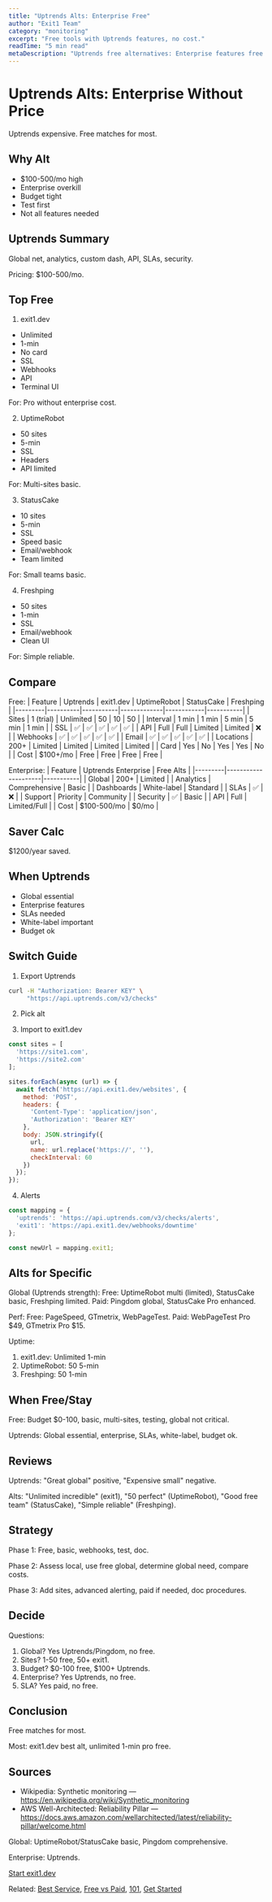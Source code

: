 ```yaml
---
title: "Uptrends Alts: Enterprise Free"
author: "Exit1 Team"
category: "monitoring"
excerpt: "Free tools with Uptrends features, no cost."
readTime: "5 min read"
metaDescription: "Uptrends free alternatives: Enterprise features free."
---
```


# Uptrends Alts: Enterprise Without Price

Uptrends expensive. Free matches for most.

## Why Alt

- $100-500/mo high
- Enterprise overkill
- Budget tight
- Test first
- Not all features needed

## Uptrends Summary

Global net, analytics, custom dash, API, SLAs, security.

Pricing: $100-500/mo.

## Top Free

1. exit1.dev
- Unlimited
- 1-min
- No card
- SSL
- Webhooks
- API
- Terminal UI

For: Pro without enterprise cost.

2. UptimeRobot
- 50 sites
- 5-min
- SSL
- Headers
- API limited

For: Multi-sites basic.

3. StatusCake
- 10 sites
- 5-min
- SSL
- Speed basic
- Email/webhook
- Team limited

For: Small teams basic.

4. Freshping
- 50 sites
- 1-min
- SSL
- Email/webhook
- Clean UI

For: Simple reliable.

## Compare

Free:
| Feature | Uptrends | exit1.dev | UptimeRobot | StatusCake | Freshping |
|---------|----------|-----------|-------------|------------|-----------|
| Sites | 1 (trial) | Unlimited | 50 | 10 | 50 |
| Interval | 1 min | 1 min | 5 min | 5 min | 1 min |
| SSL | ✅ | ✅ | ✅ | ✅ | ✅ |
| API | Full | Full | Limited | Limited | ❌ |
| Webhooks | ✅ | ✅ | ✅ | ✅ | ✅ |
| Email | ✅ | ✅ | ✅ | ✅ | ✅ |
| Locations | 200+ | Limited | Limited | Limited | Limited |
| Card | Yes | No | Yes | Yes | No |
| Cost | $100+/mo | Free | Free | Free | Free |

Enterprise:
| Feature | Uptrends Enterprise | Free Alts |
|---------|---------------------|-----------|
| Global | 200+ | Limited |
| Analytics | Comprehensive | Basic |
| Dashboards | White-label | Standard |
| SLAs | ✅ | ❌ |
| Support | Priority | Community |
| Security | ✅ | Basic |
| API | Full | Limited/Full |
| Cost | $100-500/mo | $0/mo |

## Saver Calc

$1200/year saved.

## When Uptrends

- Global essential
- Enterprise features
- SLAs needed
- White-label important
- Budget ok

## Switch Guide

1. Export Uptrends
```bash
curl -H "Authorization: Bearer KEY" \
     "https://api.uptrends.com/v3/checks"
```

2. Pick alt

3. Import to exit1.dev
```javascript
const sites = [
  'https://site1.com',
  'https://site2.com'
];

sites.forEach(async (url) => {
  await fetch('https://api.exit1.dev/websites', {
    method: 'POST',
    headers: {
      'Content-Type': 'application/json',
      'Authorization': 'Bearer KEY'
    },
    body: JSON.stringify({
      url,
      name: url.replace('https://', ''),
      checkInterval: 60
    })
  });
});
```

4. Alerts
```javascript
const mapping = {
  'uptrends': 'https://api.uptrends.com/v3/checks/alerts',
  'exit1': 'https://api.exit1.dev/webhooks/downtime'
};

const newUrl = mapping.exit1;
```

## Alts for Specific

Global (Uptrends strength):
Free: UptimeRobot multi (limited), StatusCake basic, Freshping limited.
Paid: Pingdom global, StatusCake Pro enhanced.

Perf:
Free: PageSpeed, GTmetrix, WebPageTest.
Paid: WebPageTest Pro $49, GTmetrix Pro $15.

Uptime:
1. exit1.dev: Unlimited 1-min
2. UptimeRobot: 50 5-min
3. Freshping: 50 1-min

## When Free/Stay

Free: Budget $0-100, basic, multi-sites, testing, global not critical.

Uptrends: Global essential, enterprise, SLAs, white-label, budget ok.

## Reviews

Uptrends: "Great global" positive, "Expensive small" negative.

Alts: "Unlimited incredible" (exit1), "50 perfect" (UptimeRobot), "Good free team" (StatusCake), "Simple reliable" (Freshping).

## Strategy

Phase 1: Free, basic, webhooks, test, doc.

Phase 2: Assess local, use free global, determine global need, compare costs.

Phase 3: Add sites, advanced alerting, paid if needed, doc procedures.

## Decide

Questions:
1. Global? Yes Uptrends/Pingdom, no free.
2. Sites? 1-50 free, 50+ exit1.
3. Budget? $0-100 free, $100+ Uptrends.
4. Enterprise? Yes Uptrends, no free.
5. SLA? Yes paid, no free.

## Conclusion

Free matches for most.

Most: exit1.dev best alt, unlimited 1-min pro free.

## Sources

- Wikipedia: Synthetic monitoring — https://en.wikipedia.org/wiki/Synthetic_monitoring
- AWS Well-Architected: Reliability Pillar — https://docs.aws.amazon.com/wellarchitected/latest/reliability-pillar/welcome.html

Global: UptimeRobot/StatusCake basic, Pingdom comprehensive.

Enterprise: Uptrends.

[Start exit1.dev](https://exit1.dev)

Related: [Best Service](/blog/best-website-monitoring-service-2025), [Free vs Paid](/blog/free-vs-paid-website-monitoring), [101](/blog/website-monitoring-101), [Get Started](/blog/get-started) 
